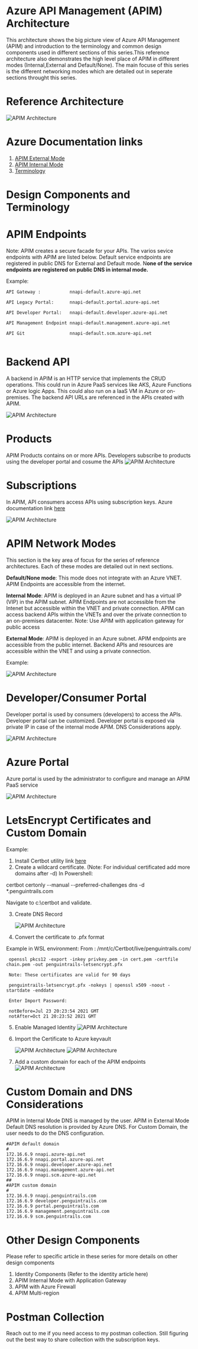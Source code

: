 # Azure API Management (APIM) Architecture

This architecture shows the big picture view of Azure API Management (APIM) and introduction to the terminology and common design components used in different sections of this series.This reference architecture also demonstrates the high level place of APIM in different modes (Internal,External and Default/None). The main focuse of this series is the different networking modes which are detailed out in seperate sections throught this series.

# Reference Architecture

![APIM Architecture](images/common/all-modes.png)


# Azure Documentation links

1. [APIM External Mode](https://docs.microsoft.com/en-us/azure/api-management/api-management-using-with-vnet)
2. [APIM Internal Mode](https://docs.microsoft.com/en-us/azure/api-management/api-management-using-with-internal-vnet)
3. [Terminology](https://docs.microsoft.com/en-us/azure/api-management/api-management-terminology)

# Design Components and Terminology

# APIM Endpoints
Note: APIM creates a secure facade for your APIs. The varios sevice endpoints with APIM are listed below. Default service endpoints are registered in public DNS for External and Default mode. N**one of the service endpoints are registered on public DNS in internal mode.**

Example:

```
API Gateway :           nnapi-default.azure-api.net

API Legacy Portal:      nnapi-default.portal.azure-api.net

API Developer Portal:   nnapi-default.developer.azure-api.net

API Management Endpoint nnapi-default.management.azure-api.net

API Git                 nnapi-default.scm.azure-api.net


```

# Backend API

A backend in APIM is an HTTP service that implements the CRUD operations. This could run in Azure PaaS services like AKS, Azure Functions or Azure logic Apps. This could also run on a IaaS VM in Azure or on-premises.  The backend API URLs are referenced in the APIs created with APIM.

![APIM Architecture](images/common/backend-api.png)


# Products

APIM Products contains on or more APIs. Developers subscribe to products using the developer portal and cosume the APIs
![APIM Architecture](images/common/products.png)

# Subscriptions
In APIM, API consumers access APIs using subscription keys. Azure documentation link [here](https://docs.microsoft.com/en-us/azure/api-management/api-management-subscriptions)

![APIM Architecture](images/common/subscriptions.png)


# APIM Network Modes

This section is the key area of focus for the series of reference architectures. Each of these modes are detailed out in next sections.

**Default/None mode**: This mode does not integrate with an Azure VNET. APIM Endpoints are accessible from the internet.

**Internal Mode**:  APIM is deployed in an Azure subnet and has a virtual IP (VIP) in the APIM subnet. APIM Endpoints are not accessible from the Intenet but accessible within the VNET and private connection. APIM can access backend APIs within the VNETs and over the private connection to an on-premises datacenter.  Note: Use APIM with application gateway for public access

**External Mode**: APIM is deployed in an Azure subnet. APIM endpoints are accessible from the public internet. Backend APIs and resources are accessible within the VNET and using a private connection.

Example:

 ![APIM Architecture](images/external/apim-mode.png)

# Developer/Consumer Portal
Developer portal is used by consumers (developers) to access the APIs. Developer portal can be customized. Developer portal is exposed via private IP in case of the internal mode APIM. DNS Considerations apply.

 ![APIM Architecture](images/internal/dev-portal.png)

# Azure Portal

Azure portal is used by the administrator to configure and manage an APIM PaaS service

 ![APIM Architecture](images/common/azure-portal.png)

# LetsEncrypt Certificates and Custom Domain
Example:

1. Install Certbot utility link [here](https://github.com/certbot/certbot/releases/tag/v1.19.0)
2. Create a wildcard certificate. (Note: For individual certificated add more domains after -d)
In Powershell:

certbot certonly --manual --preferred-challenges dns -d *.penguintrails.com

Navigate to c:\certbot and validate.



3. Create DNS Record
   
   ![APIM Architecture](images/common/txt-record.png)

4. Convert the certificate to .pfx format
   
Example in WSL environment:
From :  /mnt/c/Certbot/live/penguintrails.com/

     openssl pkcs12 -export -inkey privkey.pem -in cert.pem -certfile chain.pem -out penguintrails-letsencrypt.pfx
     
     Note: These certificates are valid for 90 days

     penguintrails-letsencrypt.pfx -nokeys | openssl x509 -noout -startdate -enddate
     
     Enter Import Password:
     
     notBefore=Jul 23 20:23:54 2021 GMT
     notAfter=Oct 21 20:23:52 2021 GMT

5. Enable Managed Identity
    ![APIM Architecture](images/common/managed-identity.png)

6. Import the Certificate to Azure keyvault
   
    ![APIM Architecture](images/common/keyvault.png)
     ![APIM Architecture](images/common/access-policy.png)

7. Add a custom domain for each of the APIM endpoints
       ![APIM Architecture](images/common/custom-domain.png)

# Custom Domain and DNS Considerations
APIM in Internal Mode DNS is managed by the user. APIM in External Mode Default DNS resolution is provided by Azure DNS. For Custom Domain, the user needs to do the DNS configuration.

```
#APIM default domain
#
172.16.6.9 nnapi.azure-api.net
172.16.6.9 nnapi.portal.azure-api.net
172.16.6.9 nnapi.developer.azure-api.net
172.16.6.9 nnapi.management.azure-api.net
172.16.6.9 nnapi.scm.azure-api.net
##
#APIM custom domain
#
172.16.6.9 nnapi.penguintrails.com
172.16.6.9 developer.penguintrails.com
172.16.6.9 portal.penguintrails.com
172.16.6.9 management.penguintrails.com
172.16.6.9 scm.penguintrails.com

```

# Other Design Components
Please refer to specific article in these series for more details on other design components

1. Identity Components (Refer to the identity article here)
2. APIM Internal Mode with Application Gateway
3. APIM with Azure Firewall
4. APIM Multi-region



# Postman Collection
Reach out to me if you need access to my postman collection. Still figuring out the best way to share collection with the subscription keys.

